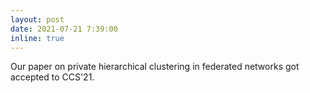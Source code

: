 ```yaml
---
layout: post
date: 2021-07-21 7:39:00
inline: true
---
```


Our paper on private hierarchical clustering in federated networks got accepted to CCS'21.